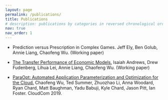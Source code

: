 ```yaml
---
layout: page
permalink: /publications/
title: Publications
# description: publications by categories in reversed chronological order. generated by jekyll-scholar.
nav: true
nav_order: 1
---
```

<!-- _pages/publications.md -->
<!-- <div class="publications"> -->

<!-- {% bibliography -f {{ site.scholar.bibliography }} %} -->

<!-- </div> -->

- Prediction versus Prescription in Complex Games.
Jeff Ely, Ben Golub, Annie Liang, Chaofeng Wu. (Working paper)

- [The Transfer Performance of Economic Models.](https://arxiv.org/abs/2202.04796)
Isaiah Andrews, Drew Fudenberg, Lihua Lei, Annie Liang, Chaofeng Wu. (Working paper)

- [ParaOpt: Automated Application Parameterization and Optimization for the Cloud.](https://www.researchgate.net/publication/338945504_ParaOpt_Automated_Application_Parameterization_and_Optimization_for_the_Cloud)
Chaofeng Wu, Ted Summer, Zhuozhao Li, Anna Woodard, Ryan Chard, Matt Baughman, Yadu Babuji, Kyle Chard, Jason Pitt, Ian Foster. CloudCom 2019.